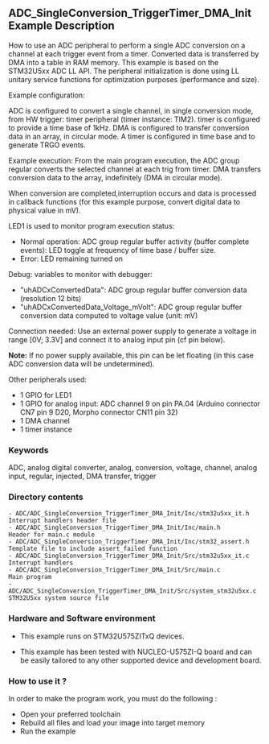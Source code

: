 ## <b>ADC_SingleConversion_TriggerTimer_DMA_Init Example Description</b>

How to use an ADC peripheral to perform a single ADC conversion on a channel
at each trigger event from a timer. Converted data is transferred by DMA
into a table in RAM memory.
This example is based on the STM32U5xx ADC LL API.
The peripheral initialization is done using LL unitary service functions
for optimization purposes (performance and size).

Example configuration:

ADC is configured to convert a single channel, in single conversion mode,
from HW trigger: timer peripheral (timer instance: TIM2).
timer is configured to provide a time base of 1kHz.
DMA is configured to transfer conversion data in an array, in circular mode.
A timer is configured in time base and to generate TRGO events.

Example execution:
From the main program execution, the ADC group regular converts the
selected channel at each trig from timer. DMA transfers conversion data to the array,
indefinitely (DMA in circular mode).

When conversion are completed,interruption occurs and data is processed in callback
functions (for this example purpose, convert digital data to physical value in mV).

LED1 is used to monitor program execution status:

- Normal operation: ADC group regular buffer activity (buffer complete events):
  LED toggle at frequency of time base / buffer size.
- Error: LED remaining turned on

Debug: variables to monitor with debugger:

- "uhADCxConvertedData": ADC group regular buffer conversion data (resolution 12 bits)
- "uhADCxConvertedData_Voltage_mVolt": ADC group regular buffer conversion data computed to voltage value (unit: mV)

Connection needed:
Use an external power supply to generate a voltage in range [0V; 3.3V]
and connect it to analog input pin (cf pin below).

**Note:** If no power supply available, this pin can be let floating (in this case
ADC conversion data will be undetermined).

Other peripherals used:

 - 1 GPIO for LED1
 - 1 GPIO for analog input: ADC channel 9 on pin PA.04 (Arduino connector CN7 pin 9 D20, Morpho connector CN11 pin 32)
 - 1 DMA channel
 - 1 timer instance

### <b>Keywords</b>

ADC, analog digital converter, analog, conversion, voltage, channel, analog input, regular, injected, DMA transfer, trigger

### <b>Directory contents</b>

    - ADC/ADC_SingleConversion_TriggerTimer_DMA_Init/Inc/stm32u5xx_it.h          Interrupt handlers header file
    - ADC/ADC_SingleConversion_TriggerTimer_DMA_Init/Inc/main.h                  Header for main.c module
    - ADC/ADC_SingleConversion_TriggerTimer_DMA_Init/Inc/stm32_assert.h          Template file to include assert_failed function
    - ADC/ADC_SingleConversion_TriggerTimer_DMA_Init/Src/stm32u5xx_it.c          Interrupt handlers
    - ADC/ADC_SingleConversion_TriggerTimer_DMA_Init/Src/main.c                  Main program
    - ADC/ADC_SingleConversion_TriggerTimer_DMA_Init/Src/system_stm32u5xx.c      STM32U5xx system source file


### <b>Hardware and Software environment</b>

  - This example runs on STM32U575ZITxQ devices.

  - This example has been tested with NUCLEO-U575ZI-Q board and can be
    easily tailored to any other supported device and development board.


### <b>How to use it ?</b>

In order to make the program work, you must do the following :

 - Open your preferred toolchain
 - Rebuild all files and load your image into target memory
 - Run the example